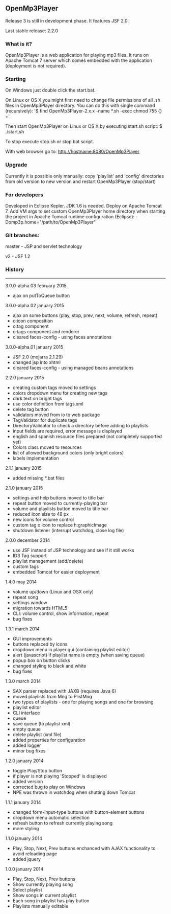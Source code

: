 ## OpenMp3Player


Release 3 is still in development phase. It features JSF 2.0.

Last stable release: 2.2.0


### What is it?

OpenMp3Player is a web application for playing mp3 files. It runs on Apache Tomcat 7 server which comes 
embedded with the application (deployment is not required).


### Starting

On Windows just double click the start.bat.

On Linux or OS X you might first need to change file permissions of all .sh files 
in OpenMp3Player directory. You can do this with single command (recursively):
'$ find OpenMp3Player-2.x.x -name \*.sh -exec chmod 755 {} +'

Then start OpenMp3Player on Linux or OS X by executing start.sh script:
$ ./start.sh


To stop execute stop.sh or stop.bat script.

With web browser go to: <a href="http://hostname:8080/OpenMp3Player">
http://hostname:8080/OpenMp3Player</a>


### Upgrade

Currently it is possible only manually:
copy 'playlist' and 'config' directories from old version to new version and 
restart OpenMp3Player (stop/start)


### For developers

Developed in Eclipse Kepler. JDK 1.6 is needed. Deploy on Apache Tomcat 7.
Add VM args to set custom OpenMp3Player home directory when starting the project in 
Apache Tomcat runtime configuration (Eclipse):
-Domp3p.home="/path/to/OpenMp3Player"


### Git branches:

master - JSP and servlet technology

v2 - JSF 1.2


### History
-------------------
3.0.0-alpha.03
february 2015

- ajax on putToQueue button


3.0.0-alpha.02
january 2015

- ajax on some buttons (play, stop, prev, next, volume, refresh, repeat)
- o:icon composition
- o:tag component
- o:tags component and renderer
- cleared faces-config - using faces annotations


3.0.0-alpha.01
january 2015

- JSF 2.0 (mojarra 2.1.29)
- changed jsp into xhtml
- cleared faces-config - using managed beans annotations


2.2.0
january 2015

- creating custom tags moved to settings
- colors dropdown menu for creating new tags
- dark text on bright tags
- use color definition from tags.xml
- delete tag button
- validators moved from io to web package
- TagValidator for duplicate tags
- DirectoryValidator to check a directory before adding to playlists
- input fields are required, error message is displayed
- english and spanish resource files prepared (not completely supported yet)
- Colors class moved to resources
- list of allowed background colors (only bright colors)
- labels implementation


2.1.1
january 2015

- added missing *.bat files


2.1.0
january 2015

- settings and help buttons moved to title bar
- repeat button moved to currently-playing bar
- volume and playlists button moved to title bar
- reduced icon size to 48 px
- new icons for volume control
- custom tag o:icon to replace h:graphicImage
- shutdown listener (interrupt watchdog, close log file)



2.0.0
december 2014

- use JSF instead of JSP technology and see if it still works
- ID3 Tag support
- playlist management (add/delete)
- custom tags
- embedded Tomcat for easier deployment




1.4.0
may 2014

- volume up/down (Linux and OSX only)
- repeat song
- settings window
- migration towards HTML5
- CLI: volume control, show information, repeat
- bug fixes



1.3.1
march 2014

- GUI improvements
- buttons replaced by icons
- dropdown menu in player gui (containing playlist editor)
- alert (javascript) if playlist name is empty (when saving queue)
- popup box on button clicks
- changed styling to black and white
- bug fixes



1.3.0
march 2014

- SAX parser replaced with JAXB (requires Java 6)
- moved playlists from Mng to PlistMng
- two types of playlists - one for playing songs and one for browsing
- playlist editor
- CLI interface
- queue
- save queue (to playlist xml)
- empty queue
- delete playlist (xml file)
- added properties for configuration
- added logger
- minor bug fixes



1.2.0
january 2014

- toggle Play/Stop button
- if player is not playing 'Stopped' is displayed
- added version
- corrected bug to play on Windows
- NPE was thrown in watchdog when shutting down Tomcat



1.1.1
january 2014

- changed form-input-type buttons with button-element buttons
- dropdown menu automatic selection
- refresh button to refresh currently playing song
- more styling



1.1.0
january 2014

- Play, Stop, Next, Prev buttons enchanced with AJAX functionality to avoid reloading page
- added jquery



1.0.0
january 2014

- Play, Stop, Next, Prev buttons
- Show currently playing song
- Select playlist
- Show songs in current playlist
- Each song in playlist has play button
- Playlists manually editable

